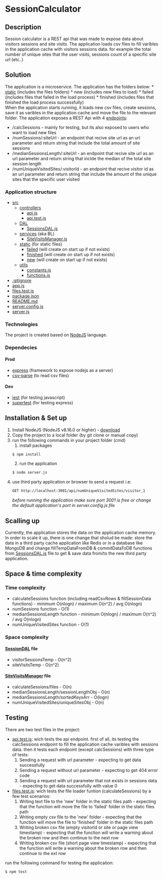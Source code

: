 # SessionCalculator
## Description
Session calculator is a REST api that was made to expose data about visitors sessions and site visits.
The application loads csv files to fill varibles in the application cache with visitors sessions data. for example the total number of unique sites that the user visits, sessions count of a specific site url (etc..)

## Solution
The application is a microservice.
The application has the folders below:
    * [static](./src/static) (includes the files folders)
        * new (includes new files to load)
        * failed (includes files that failed in the load process)
        * finished (includes files that finished the load process successfully)<br>
When the application starts running, it loads new csv files, create sessions, save it as varibles in the application cache and move the file to the relevant folder.
The application exposes a REST Api with 4 [endpoints](src/controllers/api.js):
- /calcSessions - mainly for testing, but its also exposed to users who want to load new files
- /numSessions/:siteUrl - an endpoint that recive site url as an url parameter and return string that include the total amount of site sessions
- /medianSessionsLength/:siteUrl - an endpoint that recive site url as an url parameter and return string that inclde the median of the total site session length
- /numUniqueVisitedSites/:visitorId - an endpoint that recive visitor id as an url parameter and return string that include the amount of the unique sites that the specific user visited

### Application structure
 * [src](./src)
   * [controllers](./src/controllers)
        * [api.js](./src/controllers/api.js)
        * [api.test.js](./src/controllers/api.test.js)
   * [DAL](./src/DAL)
        * [SessionsDAL.js](./src/DAL/SessionsDAL.js)
   * [services](./src/services) (aka BL)
        * [SiteVisitsManager.js](./src/services/SiteVisitsManager.js)
   * [static](./src/static) (for static files)
        * [failed](./src/static/failed) (will create on start up if not exists)
        * [finished](./src/static/finished) (will create on start up if not exists)
        * [new](./src/static/new) (will create on start up if not exists)
   * [utils](./src/utils)
        * [constants.js](./src/utils/constants.js)
        * [functions.js](./src/utils/functions.js)
 * [.gitignore](./.gitignore)
 * [app.js](./app.js)
 * [files.test.js](./files.test.js)
 * [package.json](./package.json)
 * [README.md](./README.md)
 * [server.config.js](./server.config.js)
 * [server.js](./server.js)

### Technologies
The project is created based on [NodeJS](https://nodejs.org/en/) language.

### Dependecies
#### Prod
* [express](https://expressjs.com/) (framework to expose nodejs as a server)
* [csv-parse](https://www.npmjs.com/package/csv-parser) (to read csv files)

#### Dev
* [jest](https://jestjs.io/) (for testing javascript)
* [supertest](https://www.npmjs.com/package/supertest) (for testing express)

## Installation & Set up
1. Install NodeJS (NodeJS v8.16.0 or higher) - [download](https://nodejs.org/en/download/)
2. Copy the project to a local folder (by git clone or manual copy)
3. run the following commands in your project folder (cmd)
    1. install packages
    ```bash
    $ npm install
    ```
    2. run the application
    ```bash
    $ node server.js
    ```
4. use third party application or browser to send a request i.e:
    ```bash
    GET http://localhost:3001/api/numUniqueVisitedSites/visitor_1 
    ```
    _before running the application make sure port 3001 is free or change the default application's port in server.config.js file_

## Scalling up
Currently, the application stores the data on the application cache memory.
In order to scale it up, there is one change that sholud be made: store the data in a third party cache application like Redis or in a database like MongoDB and change fillTempDataFromDB & commitDataToDB functions from [SessionsDAL.js](./src/DAL/SessionsDAL.js) file to get & save data from/to the new third party application.

## Space & time complexity
### Time complexity
* calculateSessions function (including readCsvRows & fillSessionData functions) - minimum O(nlogn) / maximum O(n^2) / avg O(nlogn)
* numSessions function - O(1)
* medianSessionsLength function - minimum O(nlogn) / maximum O(n^2) / avg O(nlogn)
* numUniqueVisitedSites function - O(1)

### Space complexity
#### [SessionDAL](./src/DAL/SessionsDAL.js) file
* visitorSessionsTemp - O(n^2)
* siteVisitsTemp - O(n^2)

#### [SiteVisitsManager](./src/services/SiteVisitsManager.js) file
* calculateSessions/files - O(n)
* medianSessionsLength/sessionLengthObj - O(n)
* medianSessionsLength/sortedKeysArr - O(logn)
* numUniqueVisitedSites/uniqueSitesObj - O(n)

## Testing
There are two test files in the project:
- [api.test.js](./src/controllers/api.test.js): wich tests the api endpoint. first of all, its testing the calcSessions endpoint to fill the application cache varibles with sessions data. then it tests each endpoint (except calcSessions) with three type of tests:
    1. Sending a request with url parameter - expecting to get data successfully
    2. Sending a request without url parameter - expecting to get 404 error code
    3. Sending a request with url parameter that not exists in sessions data - expecting to get data successfully with value 0
- [files.test.js](./files.test.js): wich tests the file loader funtion (calculateSessions) by a few test scenarios:
    1. Writing text file to the 'new' folder in the static files path - expecting that the function will move the file to 'failed' folder in the static files path
    2. Writing empty csv file to the 'new' folder - expecting that the function will move the file to 'finished' folder in the static files path
    3. Writing broken csv file (empty visitorId or site or page view timestamp) - expecting that the function will write a warning about the broken row and then continue to the next row
    4. Writing broken csv file (short page view timestamp) - expecting that the function will write a warning about the broken row and then continue to the ext row


run the following command for testing the application:
```bash
$ npm test
```
